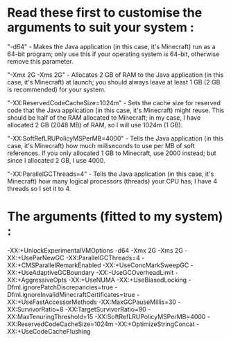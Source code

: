 # Read these first to customise the arguments to suit your system :

"-d64" - Makes the Java application (in this case, it's Minecraft) run as a 64-bit program; only use this if your operating system is 64-bit, otherwise remove this parameter.

"-Xmx 2G -Xms 2G" - Allocates 2 GB of RAM to the Java application (in this case, it's Minecraft) at launch; you should always leave at least 1 GB (2 GB is recommended) for your system.

"-XX:ReservedCodeCacheSize=1024m" - Sets the cache size for reserved code that the Java application (in this case, it's Minecraft) might reuse. This should be half of the RAM allocated to Minecraft; in my case, I have allocated 2 GB (2048 MB) of RAM, so I will use 1024m (1 GB).

"-XX:SoftRefLRUPolicyMSPerMB=4000" - Tells the Java application (in this case, it's Minecraft) how much milliseconds to use per MB of soft references. If you only allocated 1 GB to Minecraft, use 2000 instead; but since I allocated 2 GB, I use 4000.

"-XX:ParallelGCThreads=4" - Tells the Java application (in this case, it's Minecraft) how many logical processors (threads) your CPU has; I have 4 threads so I set it to 4.

# The arguments (fitted to my system) :
-XX:+UnlockExperimentalVMOptions -d64 -Xmx 2G -Xms 2G -XX:+UseParNewGC -XX:ParallelGCThreads=4 -XX:+CMSParallelRemarkEnabled -XX:+UseConcMarkSweepGC -XX:+UseAdaptiveGCBoundary -XX:-UseGCOverheadLimit -XX:+AggressiveOpts -XX:+UseNUMA -XX:+UseBiasedLocking -Dfml.ignorePatchDiscrepancies=true -Dfml.ignoreInvalidMinecraftCertificates=true -XX:+UseFastAccessorMethods -XX:MaxGCPauseMillis=30  -XX:SurvivorRatio=8 -XX:TargetSurvivorRatio=90 -XX:MaxTenuringThreshold=15 -XX:SoftRefLRUPolicyMSPerMB=4000 -XX:ReservedCodeCacheSize=1024m -XX:+OptimizeStringConcat -XX:+UseCodeCacheFlushing
